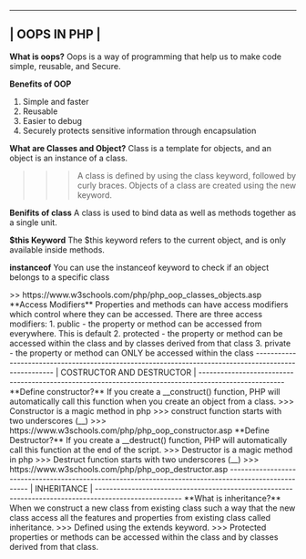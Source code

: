-----------------------------------------------------------------------------------------------------
|                                           OOPS IN PHP                                             |
-----------------------------------------------------------------------------------------------------

**What is oops?**
Oops is a way of programming that help us to make code simple, reusable, and Secure.

**Benefits of OOP**
1. Simple and faster
2. Reusable
3. Easier to debug
4. Securely protects sensitive information through encapsulation

**What are Classes and Object?**
Class is a template for objects, and an object is an instance of a class.

>>> A class is defined by using the class keyword, followed by curly braces.
>>> Objects of a class are created using the new keyword.

**Benifits of class**
A class is used to bind data as well as methods together as a single unit.

**$this Keyword**
The $this keyword refers to the current object, and is only available inside methods.

**instanceof**
You can use the instanceof keyword to check if an object belongs to a specific class
<?php

>>> https://www.w3schools.com/php/php_oop_classes_objects.asp

**Access Modifiers**
Properties and methods can have access modifiers which control where they can be accessed.

There are three access modifiers:
1. public - the property or method can be accessed from everywhere. This is default
2. protected - the property or method can be accessed within the class and by classes derived from that class
3. private - the property or method can ONLY be accessed within the class



-----------------------------------------------------------------------------------------------------
|                                        COSTRUCTOR AND DESTRUCTOR                                  |
-----------------------------------------------------------------------------------------------------

**Define constructor?**
If you create a __construct() function, PHP will automatically call this function when you create an object from a class.

>>> Constructor is a magic method in php
>>> construct function starts with two underscores (__)
>>> https://www.w3schools.com/php/php_oop_constructor.asp

**Define Destructor?**
If you create a __destruct() function, PHP will automatically call this function at the end of the script.

>>> Destructor is a magic method in php
>>> Destruct function starts with two underscores (__)
>>> https://www.w3schools.com/php/php_oop_destructor.asp



-----------------------------------------------------------------------------------------------------
|                                              INHERITANCE                                          |
-----------------------------------------------------------------------------------------------------
**What is inheritance?**
When we construct a new class from existing class such a way that the new class access all the features and properties from existing class called inheritance.

>>> Defined using the extends keyword.
>>> Protected properties or methods can be accessed within the class and by classes derived from that class.